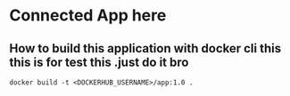 # Connected App here 

## How to build this application with docker cli this this is for test this .just do it bro
```
docker build -t <DOCKERHUB_USERNAME>/app:1.0 .
```
